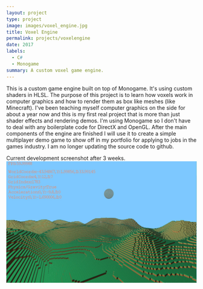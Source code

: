 ```yaml
---
layout: project
type: project
image: images/voxel_engine.jpg
title: Voxel Engine
permalink: projects/voxelengine
date: 2017
labels:
  - C#
  - Monogame
summary: A custom voxel game engine.
---
```


This is a custom game engine built on top of Monogame. It's using custom shaders in HLSL. The purpose of this project
is to learn how voxels work in computer graphics and how to render them as box like meshes (like Minecraft). I've been teaching myself
computer graphics on the side for about a year now and this is my first real project that is more than just shader effects
and rendering demos. I'm using Monogame so I don't have to deal with any boilerplate code for DirectX and OpenGL. After 
the main components of the engine are finished I will use it to create a simple multiplayer demo game to show off in my 
portfolio for applying to jobs in the games industry. I am no longer updating the source code to github.

Current development screenshot after 3 weeks.
<img class="ui medium right floated rounded image" src="../images/voxel_engine.jpg">
